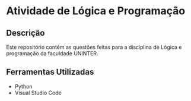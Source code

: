 # Atividade de Lógica e Programação 

## Descrição
Este repositório contém as questões feitas para a disciplina de Lógica e programação da faculdade UNINTER. 

## Ferramentas Utilizadas
- Python
- Visual Studio Code

